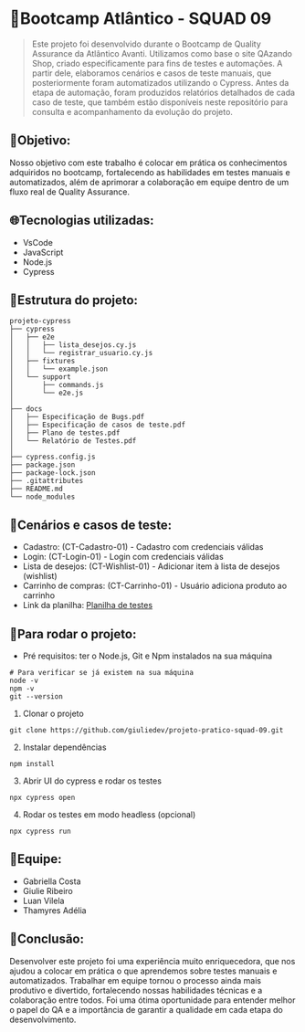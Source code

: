 # 🔎Bootcamp Atlântico - SQUAD 09
> Este projeto foi desenvolvido durante o Bootcamp de Quality Assurance da Atlântico Avanti.
Utilizamos como base o site QAzando Shop, criado especificamente para fins de testes e automações.
A partir dele, elaboramos cenários e casos de teste manuais, que posteriormente foram automatizados utilizando o Cypress.
Antes da etapa de automação, foram produzidos relatórios detalhados de cada caso de teste, que também estão disponíveis
neste repositório para consulta e acompanhamento da evolução do projeto.

## 🎯Objetivo:
Nosso objetivo com este trabalho é colocar em prática
os conhecimentos adquiridos no bootcamp, fortalecendo as habilidades em testes manuais e automatizados, além de aprimorar a
colaboração em equipe dentro de um fluxo real de Quality Assurance.

## 🌐Tecnologias utilizadas:
- VsCode
- JavaScript
- Node.js
- Cypress

## 📝Estrutura do projeto:
```
projeto-cypress
├── cypress
│   ├── e2e
│   │   ├── lista_desejos.cy.js
│   │   └── registrar_usuario.cy.js
│   ├── fixtures
│   │   └── example.json
│   └── support
│       ├── commands.js
│       └── e2e.js
│
├── docs
│   ├── Especificação de Bugs.pdf
│   ├── Especificação de casos de teste.pdf
│   ├── Plano de testes.pdf
│   └── Relatório de Testes.pdf
│
├── cypress.config.js
├── package.json
├── package-lock.json
├── .gitattributes
├── README.md
└── node_modules
```

## 📖Cenários e casos de teste:
- Cadastro: (CT-Cadastro-01) - Cadastro com credenciais válidas
- Login: (CT-Login-01) - Login com credenciais válidas
- Lista de desejos: (CT-Wishlist-01) - Adicionar item à lista de desejos (wishlist)
- Carrinho de compras: (CT-Carrinho-01) - Usuário adiciona produto ao carrinho
- Link da planilha: [Planilha de testes](https://docs.google.com/spreadsheets/d/1jXGOafMlIdJRtYqD0tzWBdyqYNpY5SXhEjzIwKcoCfY/edit?usp=sharing)

## 🚀Para rodar o projeto:
- Pré requisitos: ter o Node.js, Git e Npm instalados na sua máquina
```
# Para verificar se já existem na sua máquina
node -v
npm -v
git --version
```
1. Clonar o projeto
```
git clone https://github.com/giuliedev/projeto-pratico-squad-09.git
```
2. Instalar dependências
```
npm install
```
3. Abrir UI do cypress e rodar os testes
```
npx cypress open
```
4. Rodar os testes em modo headless (opcional)
```
npx cypress run
```

## 👥Equipe:
- Gabriella Costa
- Giulie Ribeiro
- Luan Vilela
- Thamyres Adélia

## 💭Conclusão:
Desenvolver este projeto foi uma experiência muito enriquecedora, que nos ajudou a colocar em prática o que aprendemos sobre testes manuais e automatizados.
Trabalhar em equipe tornou o processo ainda mais produtivo e divertido, fortalecendo nossas habilidades técnicas e a colaboração entre todos.
Foi uma ótima oportunidade para entender melhor o papel do QA e a importância de garantir a qualidade em cada etapa do desenvolvimento.
